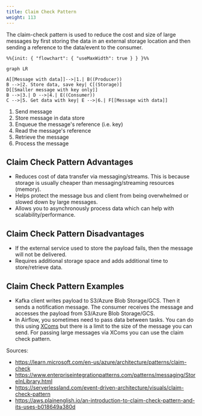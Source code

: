 ```yaml
---
title: Claim Check Pattern
weight: 113
---
```



The claim-check pattern is used to reduce the cost and size of large messages by first storing the data in an external storage location and then sending a reference to the data/event to the consumer.

```mermaid
%%{init: { "flowchart": { "useMaxWidth": true } } }%%

graph LR

A[[Message with data]]-->|1.| B((Producer))
B -->|2. Store data, save key| C[(Storage)]
D[[Smaller message with key only]]
B -->|3.| D -->|4.| E((Consumer))
C -->|5. Get data with key| E -->|6.| F[[Message with data]]
```

1. Send message
2. Store message in data store
3. Enqueue the message's reference (i.e. key)
4. Read the message's reference
5. Retrieve the message
6. Process the message

## Claim Check Pattern Advantages

- Reduces cost of data transfer via messaging/streams. This is because storage is usually cheaper than messaging/streaming resources (memory).
- Helps protect the message bus and client from being overwhelmed or slowed down by large messages.
- Allows you to asynchronously process data which can help with scalability/performance.

## Claim Check Pattern Disadvantages

- If the external service used to store the payload fails, then the message will not be delivered.
- Requires additional storage space and adds additional time to store/retrieve data.

## Claim Check Pattern Examples

- Kafka client writes payload to S3/Azure Blob Storage/GCS. Then it sends a notification message. The consumer receives the message and accesses the payload from S3/Azure Blob Storage/GCS.
- In Airflow, you sometimes need to pass data between tasks. You can do this using [XComs](https://airflow.apache.org/docs/apache-airflow/stable/core-concepts/xcoms.html) but there is a limit to the size of the message you can send. For passing large messages via XComs you can use the claim check pattern.

Sources:

- https://learn.microsoft.com/en-us/azure/architecture/patterns/claim-check
- https://www.enterpriseintegrationpatterns.com/patterns/messaging/StoreInLibrary.html
- https://serverlessland.com/event-driven-architecture/visuals/claim-check-pattern
- https://aws.plainenglish.io/an-introduction-to-claim-check-pattern-and-its-uses-b018649a380d

